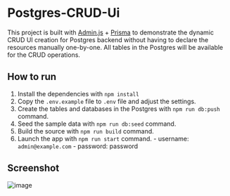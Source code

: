 # Postgres-CRUD-Ui

This project is built with [Admin.js](https://github.com/SoftwareBrothers/adminjs) + [Prisma](https://www.prisma.io/docs) to demonstrate the dynamic CRUD UI creation for Postgres backend without having to declare the resources manually one-by-one. All tables in the Postgres will be available for the CRUD operations.

## How to run

  1. Install the dependencies with `npm install`
  2. Copy the `.env.example` file to `.env` file and adjust the settings.
  3. Create the tables and databases in the Postgres with `npm run db:push` command.
  4. Seed the sample data with `npm run db:seed` command.
  5. Build the source with `npm run build` command.
  6. Launch the app with `npm run start` command.
    - username: `admin@example.com` 
    - password: password
     
## Screenshot
![image](https://github.com/user-attachments/assets/0dbc4b73-9db1-4996-9b23-2d7babcb6e42)
